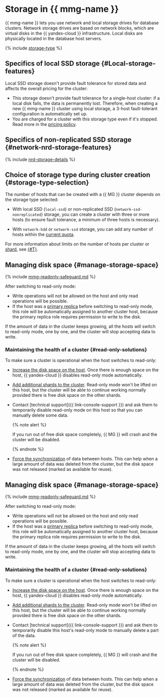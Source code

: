 # Storage in {{ mmg-name }}


{{ mmg-name }} lets you use network and local storage drives for database clusters. Network storage drives are based on network blocks, which are virtual disks in the {{ yandex-cloud }} infrastructure. Local disks are physically located in the database host servers.

{% include [storage-type](../../_includes/mdb/mmg/storage-type.md) %}

## Specifics of local SSD storage {#Local-storage-features}

Local SSD storage doesn't provide fault tolerance for stored data and affects the overall pricing for the cluster:

* This storage doesn't provide fault tolerance for a single-host cluster: if a local disk fails, the data is permanently lost. Therefore, when creating a new {{ mmg-name }} cluster using local storage, a 3-host fault-tolerant configuration is automatically set up.
* You are charged for a cluster with this storage type even if it's stopped. Read more in the [pricing policy](../pricing.md).

## Specifics of non-replicated SSD storage {#network-nrd-storage-features}

{% include [nrd-storage-details](../../_includes/mdb/nrd-storage-details.md) %}

## Choice of storage type during cluster creation {#storage-type-selection}

The number of hosts that can be created with a {{ MG }} cluster depends on the storage type selected:

* With local SSD (`local-ssd`) or non-replicated SSD (`network-ssd-nonreplicated`) storage, you can create a cluster with three or more hosts (to ensure fault tolerance, a minimum of three hosts is necessary).

* With `network-hdd` or `network-ssd` storage, you can add any number of hosts within the [current quota](./limits.md).

For more information about limits on the number of hosts per cluster or  [shard](./sharding.md), see [{#T}](./limits.md).

## Managing disk space {#manage-storage-space}

{% include [mmg-readonly-safeguard.md](../../_includes/mdb/mmg-readonly-safeguard.md) %}

After switching to read-only mode:

* Write operations will not be allowed on the host and only read operations will be possible.
* If the host was a [primary replica](replication.md) before switching to read-only mode, this role will be automatically assigned to another cluster host, because the primary replica role requires permission to write to the disk.

If the amount of data in the cluster keeps growing, all the hosts will switch to read-only mode, one by one, and the cluster will stop accepting data to write.

### Maintaining the health of a cluster {#read-only-solutions}

To make sure a cluster is operational when the host switches to read-only:

* [Increase the disk space on the host](../operations/update.md#change-disk-size). Once there is enough space on the host, {{ yandex-cloud }} disables read-only mode automatically.

* [Add additional shards to the cluster](../operations/shards.md#add-shard). Read-only mode won't be lifted on this host, but the cluster will be able to continue working normally provided there is free disk space on the other shards.

* Contact [technical support]({{ link-console-support }}) and ask them to temporarily disable read-only mode on this host so that you can manually delete some data.

   {% note alert %}

   If you run out of free disk space completely, {{ MG }} will crash and the cluster will be disabled.

   {% endnote %}

* [Force the synchronization](../operations/hosts.md#resetup) of data between hosts. This can help when a large amount of data was deleted from the cluster, but the disk space was not released (marked as available for reuse).

## Managing disk space {#manage-storage-space}

{% include [mmg-readonly-safeguard.md](../../_includes/mdb/mmg-readonly-safeguard.md) %}

After switching to read-only mode:

* Write operations will not be allowed on the host and only read operations will be possible.
* If the host was a [primary replica](replication.md) before switching to read-only mode, this role will be automatically assigned to another cluster host, because the primary replica role requires permission to write to the disk.

If the amount of data in the cluster keeps growing, all the hosts will switch to read-only mode, one by one, and the cluster will stop accepting data to write.

### Maintaining the health of a cluster {#read-only-solutions}

To make sure a cluster is operational when the host switches to read-only:
* [Increase the disk space on the host](../operations/update.md#change-disk-size). Once there is enough space on the host, {{ yandex-cloud }} disables read-only mode automatically.
* [Add additional shards to the cluster](../operations/shards.md#add-shard). Read-only mode won't be lifted on this host, but the cluster will be able to continue working normally provided there is free disk space on the other shards.
* Contact [technical support]({{ link-console-support }}) and ask them to temporarily disable this host's read-only mode to manually delete a part of the data.

   {% note alert %}

   If you run out of free disk space completely, {{ MG }} will crash and the cluster will be disabled.

   {% endnote %}

* [Force the synchronization](../operations/hosts.md#resetup) of data between hosts. This can help when a large amount of data was deleted from the cluster, but the disk space was not released (marked as available for reuse).
